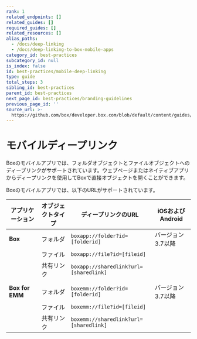 ```yaml
---
rank: 1
related_endpoints: []
related_guides: []
required_guides: []
related_resources: []
alias_paths:
  - /docs/deep-linking
  - /docs/deep-linking-to-box-mobile-apps
category_id: best-practices
subcategory_id: null
is_index: false
id: best-practices/mobile-deep-linking
type: guide
total_steps: 3
sibling_id: best-practices
parent_id: best-practices
next_page_id: best-practices/branding-guidelines
previous_page_id: ''
source_url: >-
  https://github.com/box/developer.box.com/blob/default/content/guides/best-practices/mobile-deep-linking.md
---
```

# モバイルディープリンク

Boxのモバイルアプリでは、フォルダオブジェクトとファイルオブジェクトへのディープリンクがサポートされています。ウェブページまたはネイティブアプリからディープリンクを使用してBoxで直接オブジェクトを開くことができます。

Boxのモバイルアプリでは、以下のURLがサポートされています。

<!-- markdownlint-disable line-length -->

| アプリケーション        | オブジェクトタイプ | ディープリンクのURL                            | iOSおよびAndroid |
| --------------- | --------- | -------------------------------------- | ------------- |
| **Box**         | フォルダ      | `boxapp://folder?id=[folderid]`        | バージョン3.7以降    |
|                 | ファイル      | `boxapp://file?id=[fileid]`            |               |
|                 | 共有リンク     | `boxapp://sharedlink?url=[sharedlink]` |               |
|                 |           |                                        |               |
| **Box for EMM** | フォルダ      | `boxemm://folder?id=[folderid]`        | バージョン3.7以降    |
|                 | ファイル      | `boxemm://file?id=[fileid]`            |               |
|                 | 共有リンク     | `boxemm://sharedlink?url=[sharedlink]` |               |

<!-- markdownlint-enable line-length -->
